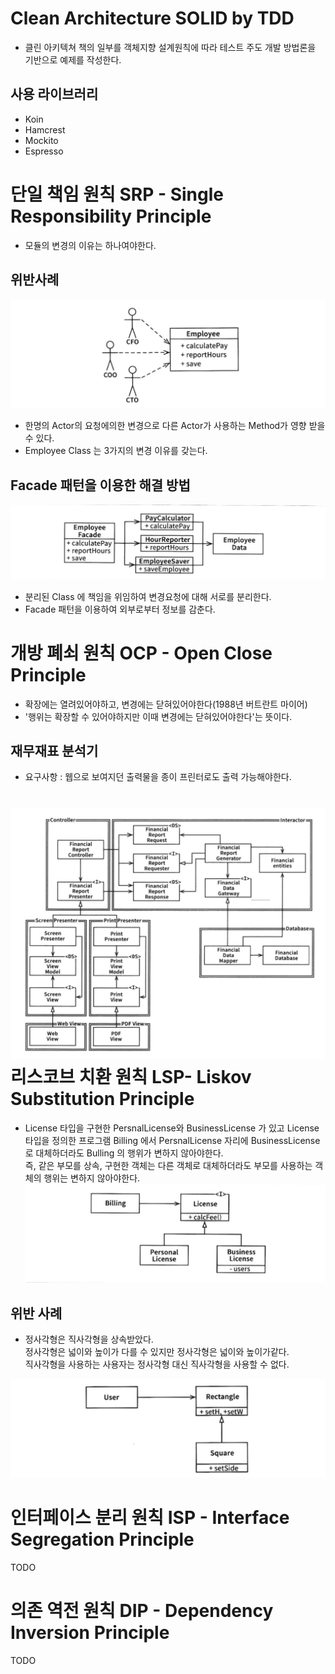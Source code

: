 # Clean Architecture SOLID by TDD
- 클린 아키텍쳐 책의 일부를 객체지향 설계원칙에 따라 테스트 주도 개발 방법론을 기반으로 예제를 작성한다.

사용 라이브러리
-----------
- Koin
- Hamcrest
- Mockito
- Espresso

단일 책임 원칙 SRP - Single Responsibility Principle 
=================
* 모듈의 변경의 이유는 하나여야한다.   

위반사례
------------------
![SRP Bad](https://github.com/kwcho7/tdd_solid/blob/master/srp/images/srp_bad.png?raw=true)

* 한명의 Actor의 요청에의한 변경으로 다른 Actor가 사용하는 Method가 영향 받을 수 있다.
* Employee Class 는 3가지의 변경 이유를 갖는다.   

Facade 패턴을 이용한 해결 방법 
-------------------
![SRP Facade](https://github.com/kwcho7/tdd_solid/blob/master/srp/images/srp_facade.png?raw=true)

* 분리된 Class 에 책임을 위임하여 변경요청에 대해 서로를 분리한다.
* Facade 패턴을 이용하여 외부로부터 정보를 감춘다.



개방 폐쇠 원칙 OCP - Open Close Principle 
=================
* 확장에는 열려있어야하고, 변경에는 닫혀있어야한다(1988년 버트란트 마이어)
* '행위는 확장할 수 있어야하지만 이때 변경에는 닫혀있어야한다'는 뜻이다.   

재무재표 분석기
------------------
* 요구사항 : 웹으로 보여지던 출력물을 종이 프린터로도 출력 가능해야한다.   

![Financial](https://raw.githubusercontent.com/kwcho7/tdd_solid/master/ocp/images/financial.png)
리스코브 치환 원칙 LSP- Liskov Substitution Principle 
==========
* License 타입을 구현한 PersnalLicense와 BusinessLicense 가 있고 License 타입을 정의한 프로그램 Billing 에서 PersnalLicense 자리에 BusinessLicense 로 대체하더라도 Bulling 의 행위가 변하지 않아야한다.    
즉, 같은 부모를 상속, 구현한 객체는 다른 객체로 대체하더라도 부모를 사용하는 객체의 행위는 변하지 않아야한다.
![License](https://github.com/kwcho7/tdd_solid/blob/master/lsp/images/lsp_license.png?raw=true)   
   
위반 사례
----------
* 정사각형은 직사각형을 상속받았다.   
정사각형은 넓이와 높이가 다를 수 있지만 정사각형은 넓이와 높이가같다.   
직사각형을 사용하는 사용자는 정사각형 대신 직사각형을 사용할 수 없다.   

![Rectangle](https://github.com/kwcho7/tdd_solid/blob/master/lsp/images/lsp_rectangle.png?raw=true)

인터페이스 분리 원칙 ISP - Interface Segregation Principle
==========
TODO   

의존 역전 원칙 DIP - Dependency Inversion Principle
===========
TODO   

